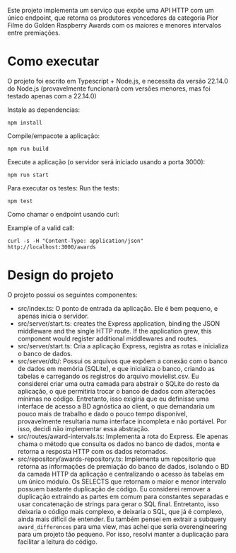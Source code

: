 Este projeto implementa um serviço que expõe uma API HTTP com um único endpoint, que retorna os produtores vencedores da categoria Pior Filme do Golden Raspberry Awards com os maiores e menores intervalos entre premiações.

# Como executar

O projeto foi escrito em Typescript + Node.js, e necessita da versão 22.14.0 do Node.js (provavelmente funcionará com versões menores, mas foi testado apenas com a 22.14.0)

Instale as dependencias:

`npm install`

Compile/empacote a aplicação:

`npm run build`

Execute a aplicação (o servidor será iniciado usando a porta 3000):

`npm run start`

Para executar os testes:
Run the tests:

`npm test`

Como chamar o endpoint usando curl:

Example of a valid call:

```
curl -s -H "Content-Type: application/json" http://localhost:3000/awards
```

# Design do projeto

O projeto possui os seguintes componentes:

- src/index.ts: O ponto de entrada da aplicação. Ele é bem pequeno, e apenas inicia o servidor.
- src/server/start.ts: creates the Express application, binding the JSON middleware and the single HTTP route. If the application grew, this component would register additional middlewares and routes.
- src/server/start.ts: Cria a aplicação Express, registra as rotas e inicializa o banco de dados.
- src/server/db/: Possui os arquivos que expõem a conexão com o banco de dados em memória (SQLite), e que inicializa o banco, criando as tabelas e carregando os registros do arquivo movielist.csv. Eu considerei criar uma outra camada para abstrair o SQLite do resto da aplicação, o que permitiria trocar o banco de dados com alterações mínimas no código. Entretanto, isso exigiria que eu definisse uma interface de acesso a BD agnóstica ao client, o que demandaria um pouco mais de trabalho e dado o pouco tempo disponível, provavelmente resultaria numa interface incompleta e não portável. Por isso, decidi não implementar essa abstração.
- src/routes/award-intervals.ts: Implementa a rota do Express. Ele apenas chama o método que consulta os dados no banco de dados, monta e retorna a resposta HTTP com os dados retornados.
- src/repository/awards-repository.ts: Implementa um repositorio que retorna as informações de premiação do banco de dados, isolando o BD da camada HTTP da aplicação e centralizando o acesso às tabelas em um único módulo. Os SELECTS que retornam o maior e menor intervalo possuem bastante duplicação de código. Eu considerei remover a duplicação extraindo as partes em comum para constantes separadas e usar concatenação de strings para gerar o SQL final. Entretanto, isso deixaria o código mais complexo, e deixaria o SQL, que já é complexo, ainda mais difícil de entender. Eu também pensei em extrair a subquery `award_differences` para uma view, mas achei que seria overengineering para um projeto tão pequeno. Por isso, resolvi manter a duplicação para facilitar a leitura do código.
